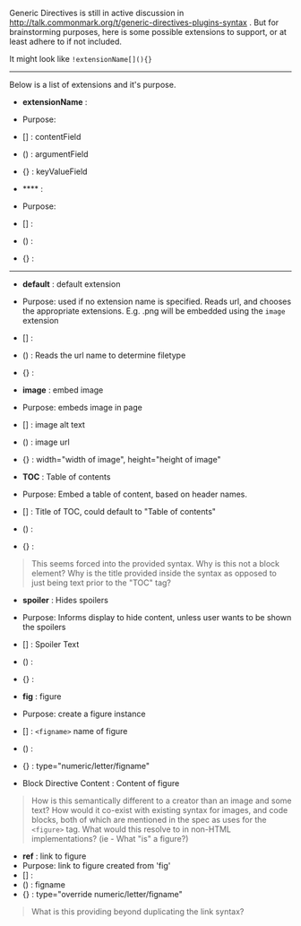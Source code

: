 Generic Directives is still in active discussion in http://talk.commonmark.org/t/generic-directives-plugins-syntax . But for brainstorming purposes, here is some possible extensions to support, or at least adhere to if not included. 

It might look like `!extensionName[](){}`

-------

Below is a list of extensions and it's purpose. 

* **extensionName** : 
 * Purpose: 
 * [] : contentField 
 * () : argumentField 
 * {} : keyValueField 

* **** : 
 * Purpose: 
 * [] :  
 * () :  
 * {} :  

-----------

* **default** : default extension
 * Purpose: used if no extension name is specified. Reads url, and chooses the appropriate extensions. E.g. .png will be embedded using the `image` extension
 * [] : 
 * () : Reads the url name to determine filetype
 * {} : 

* **image** : embed image
 * Purpose: embeds image in page
 * [] : image alt text
 * () : image url
 * {} : width="width of image", height="height of image"

* **TOC** : Table of contents
 * Purpose: Embed a table of content, based on header names.
 * [] : Title of TOC, could default to "Table of contents"
 * () : 
 * {} : 

> This seems forced into the provided syntax. Why is this not a block element? Why is the title provided inside the syntax as opposed to just being text prior to the "TOC" tag?

* **spoiler** : Hides spoilers
 * Purpose: Informs display to hide content, unless user wants to be shown the spoilers
 * [] : Spoiler Text 
 * () : 
 * {} : 

* **fig** : figure
 * Purpose: create a figure instance
 * [] : `<figname>` name of figure
 * () : 
 * {} : type="numeric/letter/figname"
 * Block Directive Content : Content of figure 

> How is this semantically different to a creator than an image and some text? How would it co-exist with existing syntax for images, and code blocks, both of which are mentioned in the spec as uses for the `<figure>` tag. What would this resolve to in non-HTML implementations? (ie - What "is" a figure?)

* **ref** : link to figure 
 * Purpose: link to figure <figname> created from 'fig'
 * [] : 
 * () : figname
 * {} : type="override numeric/letter/figname"

> What is this providing beyond duplicating the link syntax?